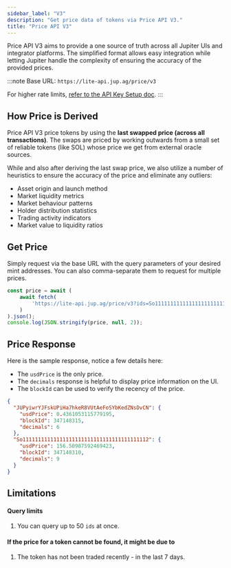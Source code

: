 ```yaml
---
sidebar_label: "V3"
description: "Get price data of tokens via Price API V3."
title: "Price API V3"
---
```


<head>
    <title>Price API V3</title>
    <meta name="twitter:card" content="summary" />
</head>

Price API V3 aims to provide a one source of truth across all Jupiter UIs and integrator platforms. The simplified format allows easy integration while letting Jupiter handle the complexity of ensuring the accuracy of the provided prices.

:::note
Base URL: `https://lite-api.jup.ag/price/v3`

For higher rate limits, [refer to the API Key Setup doc](/docs/api-setup).
:::

## How Price is Derived

Price API V3 price tokens by using the **last swapped price (across all transactions)**. The swaps are priced by working outwards from a small set of reliable tokens (like SOL) whose price we get from external oracle sources.

While and also after deriving the last swap price, we also utilize a number of heuristics to ensure the accuracy of the price and eliminate any outliers:
- Asset origin and launch method
- Market liquidity metrics
- Market behaviour patterns
- Holder distribution statistics
- Trading activity indicators
- Market value to liquidity ratios

## Get Price

Simply request via the base URL with the query parameters of your desired mint addresses. You can also comma-separate them to request for multiple prices.

```jsx
const price = await (
    await fetch(
        'https://lite-api.jup.ag/price/v3?ids=So11111111111111111111111111111111111111112,JUPyiwrYJFskUPiHa7hkeR8VUtAeFoSYbKedZNsDvCN'
    )
).json();
console.log(JSON.stringify(price, null, 2));
```

## Price Response

Here is the sample response, notice a few details here:
- The `usdPrice` is the only price.
- The `decimals` response is helpful to display price information on the UI.
- The `blockId` can be used to verify the recency of the price.

```json
{
  "JUPyiwrYJFskUPiHa7hkeR8VUtAeFoSYbKedZNsDvCN": {
    "usdPrice": 0.4361053115779195,
    "blockId": 347148315,
    "decimals": 6
  },
  "So11111111111111111111111111111111111111112": {
    "usdPrice": 156.50987592469423,
    "blockId": 347148310,
    "decimals": 9
  }
}
```

## Limitations

#### Query limits
1. You can query up to 50 `ids` at once.

#### If the price for a token cannot be found, it might be due to
1. The token has not been traded recently - in the last 7 days.
